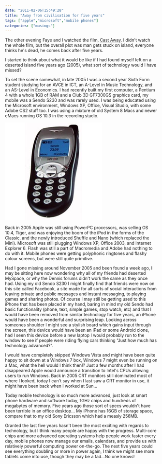 ```yaml
---
date: "2011-02-06T15:49:28"
title: "Away from civilisation for five years"
tags: ["apple","microsoft","mobile phones"]
categories: ["musings"]
---
```


The other evening Faye and I watched the film, [Cast Away][1].  I didn't watch the whole film, but the overall plot was man gets stuck on island, everyone thinks he's dead, he comes back after five years.

I started to think about what it would be like if I had found myself left on a deserted island five years ago (2005), what sort of technology would I have missed?
<!--more-->
To set the scene somewhat, in late 2005 I was a second year Sixth Form student studying for an AVCE in ICT, an A-Level in Music Technology, and an AS-Level in Economics.
I had recently built my first computer, a Pentium 4 with a whole 1GB of RAM and a Club 3D GF7300GS graphics card, my mobile was a Sendo S230 and was rarely used.  I was being educated using the Microsoft environment, Windows XP, Office, Visual Studio, with some Adobe CS2 stuff too.  I was using a mixture of old System 8 Macs and newer eMacs running OS 10.3 in the recording studio.


![alt text](sendo-s230.jpg "Sendo S230 - My first phone")

Back in 2005 Apple was still using PowerPC processors, was selling OS 10.4, Tiger, and was enjoying the boom of the iPod in the forms of the Classic, and the newly introduced Shuffle and Nano (which replaced the Mini).  Microsoft was still plugging Windows XP, Office 2003, and Internet Explorer 6.  Flash was still a part of Macromedia and Adobe had nothing to do with it.  Mobile phones were getting polyphonic ringtones and flashy colour screens, but were still quite primitive.

Had I gone missing around November 2005 and been found a week ago, I may be sitting here now wondering why all of my friends had deserted MySpace, or why the Dennis forums didn't work the same as they once had.  Using my old Sendo S230 I might finally find that friends were now on this site called Facebook, a site made for all sorts of social interactions from leaving private and public messages and instant messaging, to playing games and sharing photos.  Of course I may still be getting used to this iPhone that has been placed in my hand, baring in mind my old Sendo had basic functionality (phone, text, simple games, stop watch, etc) and that I would have been removed from similar technology for five years, an iPhone would have been a wonderful and surprising leap.
Looking across someones shoulder I might see a stylish board which gains input through the screen, this device would have been an iPad or some Android clone, had I seen this device before a new laptop I would probably run to the window to see if people were riding flying cars thinking "Just how much has technology advanced?".

I would have completely skipped Windows Vista and might have been quite happy to sit down at a Windows 7 box, Windows 7 might even be running on a Mac, what the hell would I think then!?  Just a few months after I had disappeared Apple would announce a transition to Intel's CPUs allowing users to run Windows.
Back in 2005 CRT monitors still dominated most of where I looked, today I can't say when I last saw a CRT monitor in use, it might have been back when I worked at Sun...

Today mobile technology is so much more advanced, just look at smart phone hardware and software today, 1GHz chips and hundreds of megabytes of memory.  Five years ago those sort of specs wouldn't have been terrible in an office desktop...
My iPhone has 16GB of storage space, compare that to my old Sony Ericsson which had a measly 256MB.

Granted the last five years hasn't been the most exciting with regards to technology, but I think many people are happy with the progress.  Multi-core chips and more advanced operating systems help people work faster every day, mobile phones now manage our emails, calendars, and provide us with relatively powerful computing power on-the-go.
The next five years could see everything doubling or more in power again, I think we might see more tablets come into use, though they may be a fad...No one knows!

  [1]: http://www.imdb.com/title/tt0162222/
